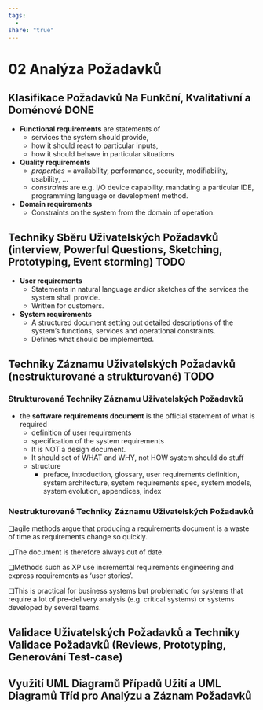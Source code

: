 ```yaml
---
tags:
  - 
share: "true"
---
```


# 02 Analýza Požadavků

## Klasifikace Požadavků Na Funkční, Kvalitativní a Doménové DONE

   
- **Functional requirements** are statements of
	- services the system should provide,
	- how it should react to particular inputs,
	- how it should behave in particular situations
- **Quality requirements**
	- *properties* = availability, performance, security, modifiability, usability, ...
	- *constraints* are e.g. I/O device capability, mandating a particular IDE, programming language or development method.
- **Domain requirements**
	- Constraints on the system from the domain of operation.

## Techniky Sběru Uživatelských Požadavků (interview, Powerful Questions, Sketching, Prototyping, Event storming) TODO

- **User requirements**
	- Statements in natural language and/or sketches of the services the system shall provide.
	- Written for customers.
- **System requirements**
	- A structured document setting out detailed descriptions of the system’s functions, services and operational constraints.
	- Defines what should be implemented.

## Techniky Záznamu Uživatelských Požadavků (nestrukturované a strukturované) TODO

### Strukturované Techniky Záznamu Uživatelských Požadavků

- the **software requirements document** is the official statement of what is required
	- definition of user requirements
	- specification of the system requirements
	- It is NOT a design document.
	- It should set of WHAT and WHY, not HOW system should do stuff
	- structure
		- preface, introduction, glossary, user requirements definition, system architecture, system requirements spec, system models, system evolution, appendices, index

### Nestrukturované Techniky Záznamu Uživatelských Požadavků

   

❑agile methods argue that producing a requirements document is a waste of time as requirements change so quickly.

❑The document is therefore always out of date.

❑Methods such as XP use incremental requirements engineering and express requirements as ‘user stories’.

❑This is practical for business systems but problematic for systems that require a lot of pre-delivery analysis (e.g. critical systems) or systems developed by several teams.

## Validace Uživatelských Požadavků a Techniky Validace Požadavků (Reviews, Prototyping, Generování Test-case)

## Využití UML Diagramů Případů Užití a UML Diagramů Tříd pro Analýzu a Záznam Požadavků